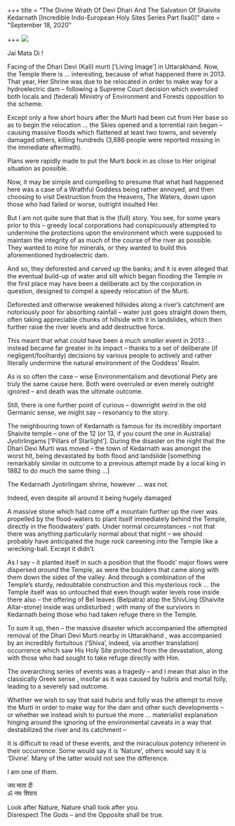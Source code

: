 +++
title = "The Divine Wrath Of Devi Dhari And The Salvation Of Shaivite Kedarnath [Incredible Indo-European Holy Sites Series Part IIxa0]"
date = "September 18, 2020"

+++
![](https://aryaakasha.files.wordpress.com/2020/09/119523560_10164155918095574_776359637755077337_o.jpg?w=1024)

Jai Mata Di !

Facing of the Dhari Devi (Kali) murti \[‘Living Image’\] in Uttarakhand.
Now, the Temple there is … interesting, because of what happened there
in 2013. That year, Her Shrine was due to be relocated in order to make
way for a hydroelectric dam – following a Supreme Court decision which
overruled both locals and (federal) Ministry of Environment and Forests
opposition to the scheme.

Except only a few short hours after the Murti had been cut from Her base
so as to begin the relocation … the Skies opened and a torrential rain
began – causing massive floods which flattened at least two towns, and
severely damaged others, killing hundreds (3,886 people were reported
missing in the immediate aftermath).

Plans were rapidly made to put the Murti *back* in as close to Her
original situation as possible.

Now, it may be simple and compelling to presume that what had happened
here was a case of a Wrathful Goddess being rather annoyed, and then
choosing to visit Destruction from the Heavens, The Waters, down upon
those who had failed or worse, outright insulted Her.

But I am not quite sure that that is the (full) story. You see, for some
years prior to this – greedy local corporations had conspicuously
attempted to undermine the protections upon the environment which were
supposed to maintain the integrity of as much of the course of the river
as possible. They wanted to mine for minerals, or they wanted to build
this aforementioned hydroelectric dam.

And so, they deforested and carved up the banks; and it is even alleged
that the eventual build-up of water and silt which began flooding the
Temple in the first place may have been a deliberate act by the
corporation in question, designed to compel a speedy relocation of the
Murti.

Deforested and otherwise weakened hillsides along a river’s catchment
are notoriously poor for absorbing rainfall – water just goes straight
down them, often taking appreciable chunks of hillside with it in
landslides, which then further raise the river levels and add
destructive force.

This meant that what *could* have been a much *smaller* event in 2013 …
instead became far greater in its impact – thanks to a set of deliberate
(if negligent/foolhardy) decisions by various people to actively and
rather literally undermine the natural environment of the Goddess’
Realm.

As is so often the case – wise Environmentalism and devotional Piety are
truly the same cause here. Both were overruled or even merely outright
ignored – and death was the ultimate outcome.

Still, there is one further point of curious – downright *weird* in the
old Germanic sense, we might say – resonancy to the story.

The neighbouring town of Kedarnath is famous for its incredibly
important Shaivite temple – one of the 12 (or 13, if you count the one
in Australia) Jyotirlingams \[‘Pillars of Starlight’\]. During the
disaster on the night that the Dhari Devi Murti was moved – the town of
Kedarnath was amongst the worst hit, being devastated by both flood and
landslide \[something remarkably similar in outcome to a previous
attempt made by a local king in 1882 to do much the same thing …\]

The Kedarnath Jyotirlingam shrine, however … was not.

Indeed, even despite all around it being hugely damaged

A massive stone which had come off a mountain further up the river was
propelled by the flood-waters to plant itself immediately behind the
Temple, directly in the floodwaters’ path. Under normal circumstances –
not that there was anything particularly normal about that night – we
should probably have anticipated the huge rock careening into the Temple
like a wrecking-ball. Except it didn’t.

As I say – it planted itself in such a position that the floods’ major
flows were dispersed *around* the Temple, as were the boulders that came
along with them down the sides of the valley. And through a combination
of the Temple’s sturdy, redoubtable construction and this mysterious
rock … the Temple itself was so untouched that even though water levels
rose inside there also – the offering of Bel leaves (Belpatra) atop the
ShivLing (Shaivite Altar-stone) inside was undisturbed ; with many of
the survivors in Kedarnath being those who had taken refuge there in the
Temple.

To sum it up, then – the massive disaster which accompanied the
attempted removal of the Dhari Devi Murti nearby in Uttarakhand , was
accompanied by an incredibly fortuitous (‘Shiva’, indeed, via another
translation) occurrence which saw His Holy Site protected from the
devastation, along with those who had sought to take refuge directly
with Him.

The overarching series of events was a tragedy – and I mean that also in
the classically Greek sense , insofar as it was caused by hubris and
mortal folly, leading to a severely sad outcome.

Whether we wish to say that said hubris and folly was the attempt to
move the Murti in order to make way for the dam and other such
developments – or whether we instead wish to pursue the more …
materialist explanation hinging around the ignoring of the environmental
caveats in a way that destabilized the river and its catchment –

It is difficult to read of these events, and the miraculous potency
inherent in their occurrence. Some would say it is ‘Nature’, others
would say it is ‘Divine’. Many of the latter would not see the
difference.

I am one of them.

जय माता दी  
ॐ नमः शिवाय

Look after Nature, Nature shall look after you.  
Disrespect The Gods – and the Opposite shall be true.

